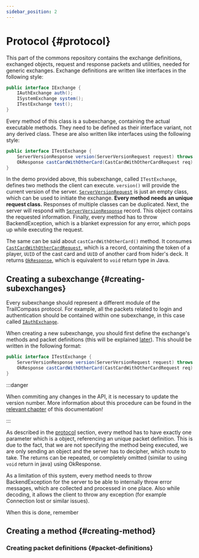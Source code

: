 ```yaml
---
sidebar_position: 2
---
```

# Protocol {#protocol}
This part of the commons repository contains the exchange definitions, exchanged objects, request and response packets and utilities, needed for generic exchanges. Exchange definitions are written like interfaces in the following style:
```java
public interface IExchange {
    IAuthExchange auth();
    ISystemExchange system();
    ITestExchange test();
}
```
Every method of this class is a subexchange, containing the actual executable methods. They need to be defined as their interface variant, not any derived class. These are also written like interfaces using the following style:
```java
public interface ITestExchange {
    ServerVersionResponse version(ServerVersionRequest request) throws BackendException;
    OkResponse castCardWithOtherCard(CastCardWithOtherCardRequest req) throws BackendException;
}
```
In the demo provided above, this subexchange, called `ITestExchange`, defines two methods the client can execute. `version()` will provide the current version of the server. [`ServerVersionRequest`](https://github.com/TrailCompass/commons/blob/main/src/main/java/space/itoncek/trailcompass/proto/requests/system/ServerVersionRequest.java) is just an empty class, which can be used to initiate the exchange. **Every method needs an unique request class.** Responses of multiple classes can be duplicated. Next, the server will respond with [`ServerVersionResponse`](https://github.com/TrailCompass/commons/blob/main/src/main/java/space/itoncek/trailcompass/proto/responses/system/ServerVersionResponse.java) record. This object contains the requested information. Finally, every method has to throw BackendException, which is a blanket expression for any error, which pops up while executing the request.

The same can be said about `castCardWithOtherCard()` method. It consumes [`CastCardWithOtherCardRequest`](https://github.com/TrailCompass/commons/blob/main/src/main/java/space/itoncek/trailcompass/proto/requests/deck/CastCardWithOtherCardRequest.java), which is a record, containing the token of a player, `UUID` of the cast card and `UUID` of another card from hider's deck. It returns [`OkResponse`](https://github.com/TrailCompass/commons/blob/main/src/main/java/space/itoncek/trailcompass/proto/responses/generic/OkResponse.java), which is equivalent to `void` return type in Java.

## Creating a subexchange {#creating-subexchanges}
Every subexchange should represent a different module of the TrailCompass protocol. For example, all the packets related to login and authentication should be contained within one subexchange, in this case called [`IAuthExchange`](https://github.com/TrailCompass/commons/blob/main/src/main/java/space/itoncek/trailcompass/proto/exchange/IAuthExchange.java).

When creating a new subexchange, you should first define the exchange's methods and packet definitions (this will be explained [later](#packet-definitions)). This should be written in the following format: 
```java
public interface ITestExchange {
    ServerVersionResponse version(ServerVersionRequest request) throws BackendException;
    OkResponse castCardWithOtherCard(CastCardWithOtherCardRequest req) throws BackendException;
}
```

:::danger

When commiting any changes in the API, it is necessary to update the version number. More information about this procedure can be found in the [relevant chapter](../versioning.md) of this documentation!

:::

As described in the [protocol](#protocol) section, every method has to have exactly one parameter which is a object, referencing an unique packet definition. This is due to the fact, that we are not specifying the method being executed, we are only sending an object and the server has to decipher, which route to take. The returns can be repeated, or completely omitted (similar to using `void` return in java) using OkResponse.

As a limitation of this system, every method needs to throw BackendException for the server to be able to internally throw error messages, which are collected and processed in one place. Also while decoding, it allows the client to throw any exception (for example Connection lost or similar issues).

When this is done, remember

## Creating a method {#creating-method}

### Creating packet definitions {#packet-definitions}